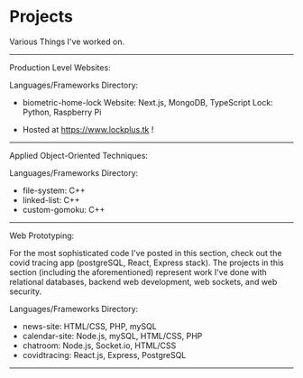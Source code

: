 # Projects

Various Things I've worked on.

---

Production Level Websites:

Languages/Frameworks Directory:

- biometric-home-lock
  Website: Next.js, MongoDB, TypeScript
  Lock: Python, Raspberry Pi
  
- Hosted at https://www.lockplus.tk !

---

Applied Object-Oriented Techniques:

Languages/Frameworks Directory:

- file-system: C++
- linked-list: C++
- custom-gomoku: C++

---

Web Prototyping:

For the most sophisticated code I've posted in this section, check out the covid tracing app (postgreSQL, React, Express stack). The projects in this section (including the aforementioned) represent work I've done with relational databases, backend web development, web sockets, and web security.

Languages/Frameworks Directory:

- news-site: HTML/CSS, PHP, mySQL
- calendar-site: Node.js, mySQL, HTML/CSS, PHP
- chatroom: Node.js, Socket.io, HTML/CSS
- covidtracing: React.js, Express, PostgreSQL

---
